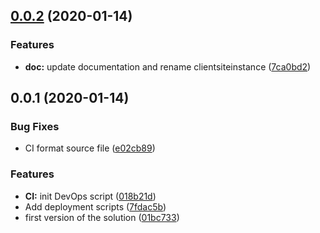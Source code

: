 ## [0.0.2](https://gitlab.lsonline.fr/SharePoint/sp-dev-fx-webparts/gtm/compare/v0.0.1...v0.0.2) (2020-01-14)


### Features

* **doc:** update documentation and rename clientsiteinstance ([7ca0bd2](https://gitlab.lsonline.fr/SharePoint/sp-dev-fx-webparts/gtm/commit/7ca0bd29105105a26c77c476be42686eb99cd34f))



## 0.0.1 (2020-01-14)


### Bug Fixes

* CI format source file ([e02cb89](https://gitlab.lsonline.fr/SharePoint/sp-dev-fx-webparts/gtm/commit/e02cb8969e523b95664d205e23e9e88d3b711de0))


### Features

* **CI:** init DevOps script ([018b21d](https://gitlab.lsonline.fr/SharePoint/sp-dev-fx-webparts/gtm/commit/018b21d225497904fe2baa5609cd86c9112bb2fc))
* Add deployment scripts ([7fdac5b](https://gitlab.lsonline.fr/SharePoint/sp-dev-fx-webparts/gtm/commit/7fdac5b368fb4f34811c78e01dc4a5e68f1de0bb))
* first version of the solution ([01bc733](https://gitlab.lsonline.fr/SharePoint/sp-dev-fx-webparts/gtm/commit/01bc733699da29dacdbd50c8d0fa3117fdb96522))



